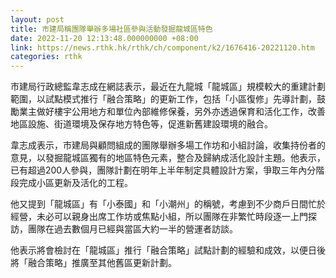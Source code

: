 ```yaml
---
layout: post
title: 市建局稱團隊舉辦多場社區參與活動發掘龍城區特色
date: 2022-11-20 12:13:48.000000000 +08:00
link: https://news.rthk.hk/rthk/ch/component/k2/1676416-20221120.htm
categories: rthk
---
```


市建局行政總監韋志成在網誌表示，最近在九龍城「龍城區」規模較大的重建計劃範圍，以試點模式推行「融合策略」的更新工作，包括「小區復修」先導計劃，鼓勵業主做好樓宇公用地方和單位內部維修保養，另外亦透過保育和活化工作，改善地區設施、街道環境及保存地方特色等，促進新舊建設環境的融合。

韋志成表示，市建局與顧問組成的團隊舉辦多場工作坊和小組討論，收集持份者的意見，以發掘龍城區獨有的地區特色元素，整合及歸納成活化設計主題。他表示，已有超過200人參與，團隊計劃在明年上半年制定具體設計方案，爭取三年內分階段完成小區更新及活化的工程。

他又提到「龍城區」有「小泰國」和「小潮州」的稱號，考慮到不少商戶日間忙於經營，未必可以親身出席工作坊或焦點小組，所以團隊在非繁忙時段逐一上門探訪，團隊在過去數個月已經與當區大約一半的營運者訪談。

他表示將會檢討在「龍城區」推行「融合策略」試點計劃的經驗和成效，以便日後將「融合策略」推廣至其他舊區更新計劃。
